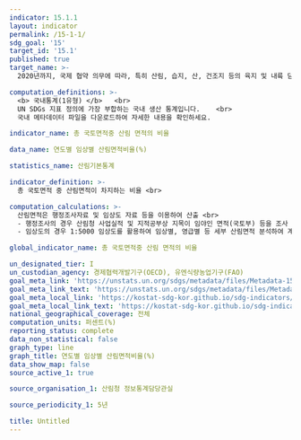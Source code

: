 ```yaml
---
indicator: 15.1.1
layout: indicator
permalink: /15-1-1/
sdg_goal: '15'
target_id: '15.1'
published: true
target_name: >-
  2020년까지, 국제 협약 의무에 따라, 특히 산림, 습지, 산, 건조지 등의 육지 및 내륙 담수 생태계와 그 서비스에 대한 보전, 복원 및 지속가능한 사용을 보장

computation_definitions: >-
  <b> 국내통계(1유형) </b>   <br>
  UN SDGs 지표 정의에 가장 부합하는 국내 생산 통계입니다.    <br>
  국내 메타데이터 파일을 다운로드하여 자세한 내용을 확인하세요.

indicator_name: 총 국토면적중 산림 면적의 비율

data_name: 연도별 임상별 산림면적비율(%)

statistics_name: 산림기본통계

indicator_definition: >-
  총 국토면적 중 산림면적이 차지하는 비율 <br>

computation_calculations: >-
  산림면적은 행정조사자료 및 임상도 자료 등을 이용하여 산출 <br>
  - 행정조사의 경우 산림청 사업실적 및 지적공부상 지목이 임야인 면적(국토부) 등을 조사 작성하여 기초 산림면적을 작성함   <br>
  - 임상도의 경우 1:5000 임상도를 활용하여 임상별, 영급별 등 세부 산림면적 분석하여 계산 

global_indicator_name: 총 국토면적중 산림 면적의 비율

un_designated_tier: I
un_custodian_agency: 경제협력개발기구(OECD), 유엔식량농업기구(FAO)
goal_meta_link: 'https://unstats.un.org/sdgs/metadata/files/Metadata-15-01-01.pdf'
goal_meta_link_text: 'https://unstats.un.org/sdgs/metadata/files/Metadata-15-01-01.pdf'
goal_meta_local_link: 'https://kostat-sdg-kor.github.io/sdg-indicators/public/data/Metadata-15-01-01_KOR.pdf'
goal_meta_local_link_text: 'https://kostat-sdg-kor.github.io/sdg-indicators/public/data/Metadata-15-01-01_KOR.pdf'
national_geographical_coverage: 전체
computation_units: 퍼센트(%)
reporting_status: complete
data_non_statistical: false
graph_type: line
graph_title: 연도별 임상별 산림면적비율(%)
data_show_map: false
source_active_1: true

source_organisation_1: 산림청 정보통계담당관실

source_periodicity_1: 5년

title: Untitled
---
```


